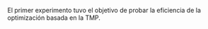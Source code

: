 El primer experimento tuvo el objetivo de probar la eficiencia de la optimización
basada en la TMP.
